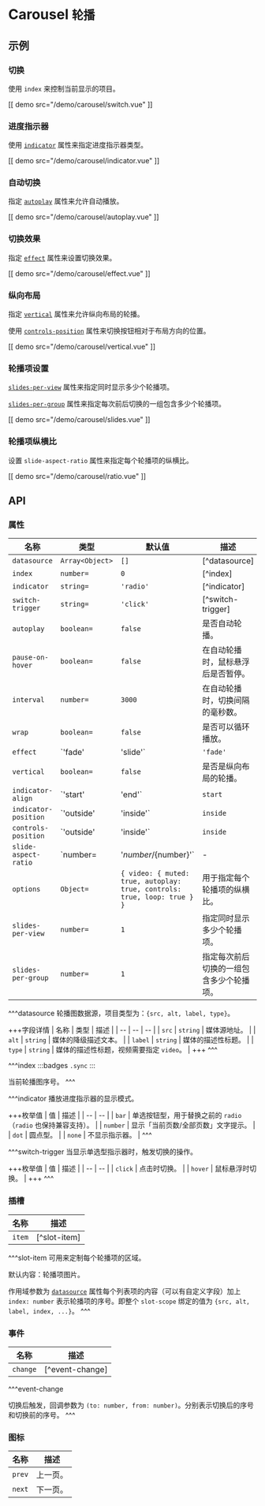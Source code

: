 # Carousel <small>轮播</small>

## 示例

### 切换

使用 `index` 来控制当前显示的项目。

[[ demo src="/demo/carousel/switch.vue" ]]

### 进度指示器

使用 [`indicator`](#props-indicator) 属性来指定进度指示器类型。

[[ demo src="/demo/carousel/indicator.vue" ]]

### 自动切换

指定 [`autoplay`](#props-autoplay) 属性来允许自动播放。

[[ demo src="/demo/carousel/autoplay.vue" ]]

### 切换效果

指定 [`effect`](#props-effect) 属性来设置切换效果。

[[ demo src="/demo/carousel/effect.vue" ]]

### 纵向布局

指定 [`vertical`](#props-vertical) 属性来允许纵向布局的轮播。

使用 [`controls-position`](#props-controls-position) 属性来切换按钮相对于布局方向的位置。

[[ demo src="/demo/carousel/vertical.vue" ]]

### 轮播项设置

[`slides-per-view`](#props-slides-per-view) 属性来指定同时显示多少个轮播项。

[`slides-per-group`](#props-slides-per-group) 属性来指定每次前后切换的一组包含多少个轮播项。

[[ demo src="/demo/carousel/slides.vue" ]]


### 轮播项纵横比

设置 `slide-aspect-ratio` 属性来指定每个轮播项的纵横比。

[[ demo src="/demo/carousel/ratio.vue" ]]

## API

### 属性

| 名称 | 类型 | 默认值 | 描述 |
| -- | -- | -- | -- |
| ``datasource`` | `Array<Object>` | `[]` | [^datasource] |
| ``index`` | `number=` | `0` | [^index] |
| ``indicator`` | `string=` | `'radio'` | [^indicator] |
| ``switch-trigger`` | `string=` | `'click'` | [^switch-trigger] |
| ``autoplay`` | `boolean=` | `false` | 是否自动轮播。 |
| ``pause-on-hover`` | `boolean=` | `false` | 在自动轮播时，鼠标悬浮后是否暂停。 |
| ``interval`` | `number=` | `3000` | 在自动轮播时，切换间隔的毫秒数。 |
| ``wrap`` | `boolean=` | `false` | 是否可以循环播放。 |
| ``effect`` | `'fade' | 'slide'` | `'fade'` | 指定轮播切换效果，其中 `fade` 仅在切换组个数与同时显示个数相同时生效。 |
| ``vertical`` | `boolean=` | `false` | 是否是纵向布局的轮播。 |
| ``indicator-align`` | `'start' | 'end'` | `start` | 用于支持指示器的相对于布局方向的位置。 |
| ``indicator-position`` | `'outside' | 'inside'` | `inside` | 用于支持指示器显示在轮播容器的内部/外部。 |
| ``controls-position`` | `'outside' | 'inside'` | `inside` | 用于支持切换按钮相对于布局方向的位置。 |
| ``slide-aspect-ratio`` | `number= | '${number}/${number}'` | - | 指定不同轮播项类型的默认配置。 |
| ``options`` | `Object=` | `{ video: { muted: true, autoplay: true, controls: true, loop: true } }` | 用于指定每个轮播项的纵横比。 |
| ``slides-per-view`` | `number=` | `1` | 指定同时显示多少个轮播项。 |
| ``slides-per-group`` | `number=` | `1` | 指定每次前后切换的一组包含多少个轮播项。 |

^^^datasource
轮播图数据源，项目类型为：`{src, alt, label, type}`。

+++字段详情
| 名称 | 类型 | 描述 |
| -- | -- | -- |
| `src` | `string` | 媒体源地址。 |
| `alt` | `string` | 媒体的降级描述文本。 |
| `label` | `string` | 媒体的描述性标题。 |
| `type` | `string` | 媒体的描述性标题，视频需要指定 `video`。 |
+++
^^^

^^^index
:::badges
`.sync`
:::

当前轮播图序号。
^^^

^^^indicator
播放进度指示器的显示模式。

+++枚举值
| 值 | 描述 |
| -- | -- |
| `bar` | 单选按钮型，用于替换之前的 `radio`（`radio` 也保持兼容支持）。 |
| `number` | 显示「当前页数/全部页数」文字提示。 |
| `dot` | 圆点型。 |
| `none` | 不显示指示器。 |
^^^

^^^switch-trigger
当显示单选型指示器时，触发切换的操作。

+++枚举值
| 值 | 描述 |
| -- | -- |
| `click` | 点击时切换。 |
| `hover` | 鼠标悬浮时切换。 |
+++
^^^

### 插槽

| 名称 | 描述 |
| -- | -- |
| ``item`` | [^slot-item] |

^^^slot-item
可用来定制每个轮播项的区域。

默认内容：轮播项图片。

作用域参数为 [`datasource`](#props-datasource) 属性每个列表项的内容（可以有自定义字段）加上 `index: number` 表示轮播项的序号。即整个 `slot-scope` 绑定的值为 `{src, alt, label, index, ...}`。
^^^

### 事件

| 名称 | 描述 |
| -- | -- |
| ``change`` | [^event-change] |

^^^event-change

切换后触发，回调参数为 `(to: number, from: number)`。分别表示切换后的序号和切换前的序号。
^^^

### 图标

| 名称 | 描述 |
| -- | -- |
| ``prev`` | 上一页。 |
| ``next`` | 下一页。 |
